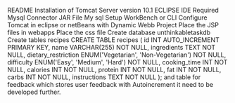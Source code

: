 README
Installation of Tomcat Server version 10.1
ECLIPSE IDE
Required Mysql Connector JAR File
My sql Setup WorkBench or CLI
Configure Tomcat in eclipse or netBeans with Dynamic Webb Project
Place the JSP files in webapps
Place the css file
Create database unthinkabletaskdb
Create tables recipes
CREATE TABLE recipes (
    id INT AUTO_INCREMENT PRIMARY KEY,
    name VARCHAR(255) NOT NULL,
    ingredients TEXT NOT NULL,
    dietary_restriction ENUM('Vegetarian', 'Non-Vegetarian') NOT NULL,
    difficulty ENUM('Easy', 'Medium', 'Hard') NOT NULL,
    cooking_time INT NOT NULL,
    calories INT NOT NULL,
    protein INT NOT NULL,
    fat INT NOT NULL,
    carbs INT NOT NULL,
    instructions TEXT NOT NULL
);
and table for feedback which stores user feedback with Autoincrement it need to be developed further.
